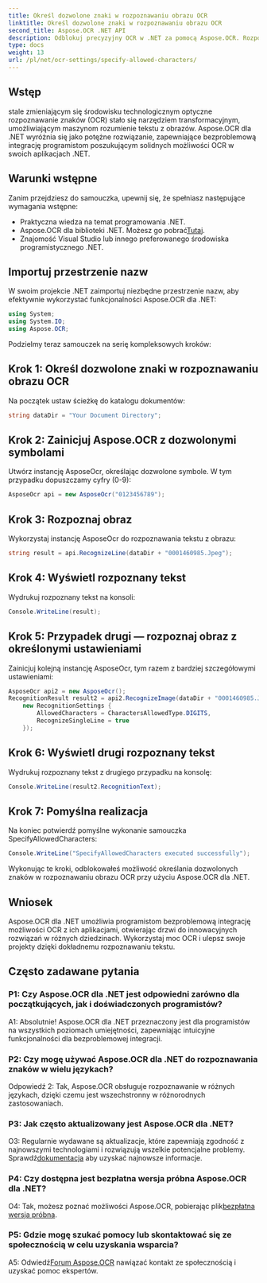 ```yaml
---
title: Określ dozwolone znaki w rozpoznawaniu obrazu OCR
linktitle: Określ dozwolone znaki w rozpoznawaniu obrazu OCR
second_title: Aspose.OCR .NET API
description: Odblokuj precyzyjny OCR w .NET za pomocą Aspose.OCR. Rozpoznawaj tekst z obrazów bez wysiłku. Pobierz teraz, aby uzyskać transformacyjne doświadczenie programistyczne.
type: docs
weight: 13
url: /pl/net/ocr-settings/specify-allowed-characters/
---
```

## Wstęp

stale zmieniającym się środowisku technologicznym optyczne rozpoznawanie znaków (OCR) stało się narzędziem transformacyjnym, umożliwiającym maszynom rozumienie tekstu z obrazów. Aspose.OCR dla .NET wyróżnia się jako potężne rozwiązanie, zapewniające bezproblemową integrację programistom poszukującym solidnych możliwości OCR w swoich aplikacjach .NET.

## Warunki wstępne

Zanim przejdziesz do samouczka, upewnij się, że spełniasz następujące wymagania wstępne:

- Praktyczna wiedza na temat programowania .NET.
-  Aspose.OCR dla biblioteki .NET. Możesz go pobrać[Tutaj](https://releases.aspose.com/ocr/net/).
- Znajomość Visual Studio lub innego preferowanego środowiska programistycznego .NET.

## Importuj przestrzenie nazw

W swoim projekcie .NET zaimportuj niezbędne przestrzenie nazw, aby efektywnie wykorzystać funkcjonalności Aspose.OCR dla .NET:

```csharp
using System;
using System.IO;
using Aspose.OCR;
```

Podzielmy teraz samouczek na serię kompleksowych kroków:

## Krok 1: Określ dozwolone znaki w rozpoznawaniu obrazu OCR

Na początek ustaw ścieżkę do katalogu dokumentów:

```csharp
string dataDir = "Your Document Directory";
```

## Krok 2: Zainicjuj Aspose.OCR z dozwolonymi symbolami

Utwórz instancję AsposeOcr, określając dozwolone symbole. W tym przypadku dopuszczamy cyfry (0-9):

```csharp
AsposeOcr api = new AsposeOcr("0123456789");
```

## Krok 3: Rozpoznaj obraz

Wykorzystaj instancję AsposeOcr do rozpoznawania tekstu z obrazu:

```csharp
string result = api.RecognizeLine(dataDir + "0001460985.Jpeg");
```

## Krok 4: Wyświetl rozpoznany tekst

Wydrukuj rozpoznany tekst na konsoli:

```csharp
Console.WriteLine(result);
```

## Krok 5: Przypadek drugi — rozpoznaj obraz z określonymi ustawieniami

Zainicjuj kolejną instancję AsposeOcr, tym razem z bardziej szczegółowymi ustawieniami:

```csharp
AsposeOcr api2 = new AsposeOcr();
RecognitionResult result2 = api2.RecognizeImage(dataDir + "0001460985.Jpeg", 
    new RecognitionSettings { 
        AllowedCharacters = CharactersAllowedType.DIGITS,
        RecognizeSingleLine = true
    });
```

## Krok 6: Wyświetl drugi rozpoznany tekst

Wydrukuj rozpoznany tekst z drugiego przypadku na konsolę:

```csharp
Console.WriteLine(result2.RecognitionText);
```

## Krok 7: Pomyślna realizacja

Na koniec potwierdź pomyślne wykonanie samouczka SpecifyAllowedCharacters:

```csharp
Console.WriteLine("SpecifyAllowedCharacters executed successfully");
```

Wykonując te kroki, odblokowałeś możliwość określania dozwolonych znaków w rozpoznawaniu obrazu OCR przy użyciu Aspose.OCR dla .NET.

## Wniosek

Aspose.OCR dla .NET umożliwia programistom bezproblemową integrację możliwości OCR z ich aplikacjami, otwierając drzwi do innowacyjnych rozwiązań w różnych dziedzinach. Wykorzystaj moc OCR i ulepsz swoje projekty dzięki dokładnemu rozpoznawaniu tekstu.

## Często zadawane pytania

### P1: Czy Aspose.OCR dla .NET jest odpowiedni zarówno dla początkujących, jak i doświadczonych programistów?

A1: Absolutnie! Aspose.OCR dla .NET przeznaczony jest dla programistów na wszystkich poziomach umiejętności, zapewniając intuicyjne funkcjonalności dla bezproblemowej integracji.

### P2: Czy mogę używać Aspose.OCR dla .NET do rozpoznawania znaków w wielu językach?

Odpowiedź 2: Tak, Aspose.OCR obsługuje rozpoznawanie w różnych językach, dzięki czemu jest wszechstronny w różnorodnych zastosowaniach.

### P3: Jak często aktualizowany jest Aspose.OCR dla .NET?

 O3: Regularnie wydawane są aktualizacje, które zapewniają zgodność z najnowszymi technologiami i rozwiązują wszelkie potencjalne problemy. Sprawdź[dokumentacja](https://reference.aspose.com/ocr/net/) aby uzyskać najnowsze informacje.

### P4: Czy dostępna jest bezpłatna wersja próbna Aspose.OCR dla .NET?

 O4: Tak, możesz poznać możliwości Aspose.OCR, pobierając plik[bezpłatna wersja próbna](https://releases.aspose.com/).

### P5: Gdzie mogę szukać pomocy lub skontaktować się ze społecznością w celu uzyskania wsparcia?

 A5: Odwiedź[Forum Aspose.OCR](https://forum.aspose.com/c/ocr/16) nawiązać kontakt ze społecznością i uzyskać pomoc ekspertów.
